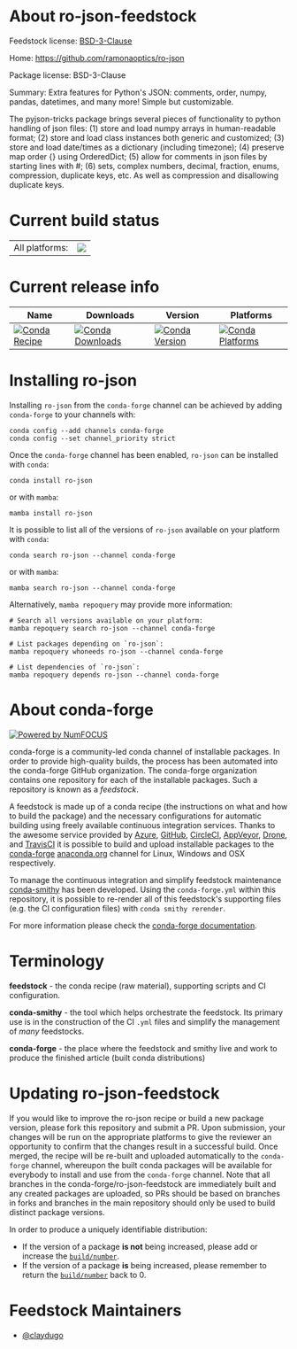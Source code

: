 About ro-json-feedstock
=======================

Feedstock license: [BSD-3-Clause](https://github.com/conda-forge/ro-json-feedstock/blob/main/LICENSE.txt)

Home: https://github.com/ramonaoptics/ro-json

Package license: BSD-3-Clause

Summary: Extra features for Python's JSON: comments, order, numpy, pandas, datetimes, and many more! Simple but customizable.

The pyjson-tricks package brings several pieces of functionality to python handling of json files:
(1) store and load numpy arrays in human-readable format;
(2) store and load class instances both generic and customized;
(3) store and load date/times as a dictionary (including timezone);
(4) preserve map order {} using OrderedDict;
(5) allow for comments in json files by starting lines with #;
(6) sets, complex numbers, decimal, fraction, enums, compression, duplicate keys, etc.
As well as compression and disallowing duplicate keys.


Current build status
====================


<table><tr><td>All platforms:</td>
    <td>
      <a href="https://dev.azure.com/conda-forge/feedstock-builds/_build/latest?definitionId=23394&branchName=main">
        <img src="https://dev.azure.com/conda-forge/feedstock-builds/_apis/build/status/ro-json-feedstock?branchName=main">
      </a>
    </td>
  </tr>
</table>

Current release info
====================

| Name | Downloads | Version | Platforms |
| --- | --- | --- | --- |
| [![Conda Recipe](https://img.shields.io/badge/recipe-ro--json-green.svg)](https://anaconda.org/conda-forge/ro-json) | [![Conda Downloads](https://img.shields.io/conda/dn/conda-forge/ro-json.svg)](https://anaconda.org/conda-forge/ro-json) | [![Conda Version](https://img.shields.io/conda/vn/conda-forge/ro-json.svg)](https://anaconda.org/conda-forge/ro-json) | [![Conda Platforms](https://img.shields.io/conda/pn/conda-forge/ro-json.svg)](https://anaconda.org/conda-forge/ro-json) |

Installing ro-json
==================

Installing `ro-json` from the `conda-forge` channel can be achieved by adding `conda-forge` to your channels with:

```
conda config --add channels conda-forge
conda config --set channel_priority strict
```

Once the `conda-forge` channel has been enabled, `ro-json` can be installed with `conda`:

```
conda install ro-json
```

or with `mamba`:

```
mamba install ro-json
```

It is possible to list all of the versions of `ro-json` available on your platform with `conda`:

```
conda search ro-json --channel conda-forge
```

or with `mamba`:

```
mamba search ro-json --channel conda-forge
```

Alternatively, `mamba repoquery` may provide more information:

```
# Search all versions available on your platform:
mamba repoquery search ro-json --channel conda-forge

# List packages depending on `ro-json`:
mamba repoquery whoneeds ro-json --channel conda-forge

# List dependencies of `ro-json`:
mamba repoquery depends ro-json --channel conda-forge
```


About conda-forge
=================

[![Powered by
NumFOCUS](https://img.shields.io/badge/powered%20by-NumFOCUS-orange.svg?style=flat&colorA=E1523D&colorB=007D8A)](https://numfocus.org)

conda-forge is a community-led conda channel of installable packages.
In order to provide high-quality builds, the process has been automated into the
conda-forge GitHub organization. The conda-forge organization contains one repository
for each of the installable packages. Such a repository is known as a *feedstock*.

A feedstock is made up of a conda recipe (the instructions on what and how to build
the package) and the necessary configurations for automatic building using freely
available continuous integration services. Thanks to the awesome service provided by
[Azure](https://azure.microsoft.com/en-us/services/devops/), [GitHub](https://github.com/),
[CircleCI](https://circleci.com/), [AppVeyor](https://www.appveyor.com/),
[Drone](https://cloud.drone.io/welcome), and [TravisCI](https://travis-ci.com/)
it is possible to build and upload installable packages to the
[conda-forge](https://anaconda.org/conda-forge) [anaconda.org](https://anaconda.org/)
channel for Linux, Windows and OSX respectively.

To manage the continuous integration and simplify feedstock maintenance
[conda-smithy](https://github.com/conda-forge/conda-smithy) has been developed.
Using the ``conda-forge.yml`` within this repository, it is possible to re-render all of
this feedstock's supporting files (e.g. the CI configuration files) with ``conda smithy rerender``.

For more information please check the [conda-forge documentation](https://conda-forge.org/docs/).

Terminology
===========

**feedstock** - the conda recipe (raw material), supporting scripts and CI configuration.

**conda-smithy** - the tool which helps orchestrate the feedstock.
                   Its primary use is in the construction of the CI ``.yml`` files
                   and simplify the management of *many* feedstocks.

**conda-forge** - the place where the feedstock and smithy live and work to
                  produce the finished article (built conda distributions)


Updating ro-json-feedstock
==========================

If you would like to improve the ro-json recipe or build a new
package version, please fork this repository and submit a PR. Upon submission,
your changes will be run on the appropriate platforms to give the reviewer an
opportunity to confirm that the changes result in a successful build. Once
merged, the recipe will be re-built and uploaded automatically to the
`conda-forge` channel, whereupon the built conda packages will be available for
everybody to install and use from the `conda-forge` channel.
Note that all branches in the conda-forge/ro-json-feedstock are
immediately built and any created packages are uploaded, so PRs should be based
on branches in forks and branches in the main repository should only be used to
build distinct package versions.

In order to produce a uniquely identifiable distribution:
 * If the version of a package **is not** being increased, please add or increase
   the [``build/number``](https://docs.conda.io/projects/conda-build/en/latest/resources/define-metadata.html#build-number-and-string).
 * If the version of a package **is** being increased, please remember to return
   the [``build/number``](https://docs.conda.io/projects/conda-build/en/latest/resources/define-metadata.html#build-number-and-string)
   back to 0.

Feedstock Maintainers
=====================

* [@claydugo](https://github.com/claydugo/)

